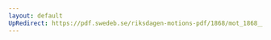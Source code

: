 ```yaml
---
layout: default
UpRedirect: https://pdf.swedeb.se/riksdagen-motions-pdf/1868/mot_1868__ak__00019/mot_1868__ak__00019_002.pdf
---
```

